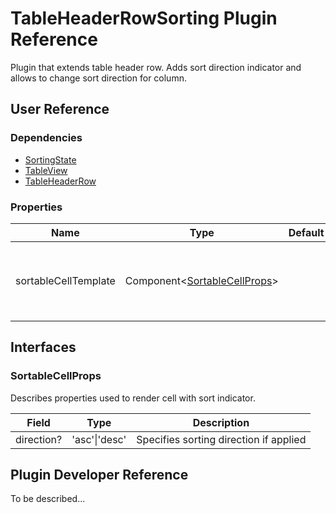 # TableHeaderRowSorting Plugin Reference

Plugin that extends table header row. Adds sort direction indicator and allows to change sort direction for column.

## User Reference

### Dependencies

- [SortingState](sorting-state.md)
- [TableView](table-view.md)
- [TableHeaderRow](table-header-row.md)

### Properties

Name | Type | Default | Description
-----|------|---------|------------
sortableCellTemplate | Component&lt;[SortableCellProps](#sortable-cell-props)&gt; | | Component that renders cell with sort direction indicator

## Interfaces

### <a name="sortable-cell-props"></a>SortableCellProps

Describes properties used to render cell with sort indicator.

Field | Type | Description
------|------|------------
direction? | 'asc'&#124;'desc' | Specifies sorting direction if applied

## Plugin Developer Reference

To be described...
